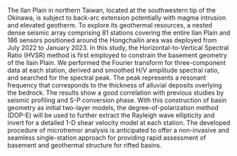 
The Ilan Plain in northern Taiwan, located at the southwestern tip of the Okinawa, is subject to back-arc extension potentially with magma intrusion and elevated geotherm. To explore its geothermal resources, a nested dense seismic array comprising 81 stations covering the entire Ilan Plain and 186 sensors positioned around the Hongchailin area was deployed from July 2022 to January 2023. In this study, the Horizontal-to-Vertical Spectral Ratio (HVSR) method is first employed to constrain the basement geometry of the Ilain Plain. We performed the Fourier transform for three-component data at each station, derived and smoothed H/V amplitude spectral ratio, and searched for the spectral peak. The peak represents a resonant frequency that corresponds to the thickness of alluvial deposits overlying the bedrock. The results show a good correlation with previous studies by seismic profiling and S-P conversion phase. With this construction of basin geometry as initial two-layer models, the degree-of-polarization method (DOP-E) will be used to further extract the Rayleigh wave ellipticity and invert for a detailed 1-D shear velocity model at each station. The developed procedure of microtremor analysis is anticipated to offer a non-invasive and seamless single-station approach for providing rapid assessment of basement and geothermal structure for rifted basins.
